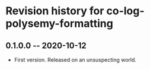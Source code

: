 # Revision history for co-log-polysemy-formatting

## 0.1.0.0 -- 2020-10-12

* First version. Released on an unsuspecting world.
